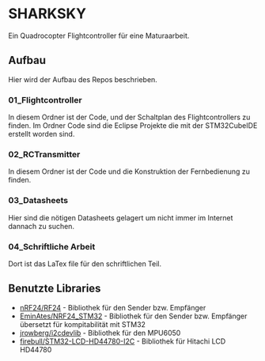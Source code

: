 # SHARKSKY
Ein Quadrocopter Flightcontroller für eine Maturaarbeit.

## Aufbau
Hier wird der Aufbau des Repos beschrieben.

### 01_Flightcontroller
In diesem Ordner ist der Code, und der Schaltplan des Flightcontrollers zu finden. Im Ordner Code sind die Eclipse Projekte die mit der STM32CubeIDE erstellt worden sind.

### 02_RCTransmitter
In diesem Ordner ist der Code und die Konstruktion der Fernbedienung zu finden.
### 03_Datasheets
Hier sind die nötigen Datasheets gelagert um nicht immer im Internet dannach zu suchen.

### 04_Schriftliche Arbeit
Dort ist das LaTex file für den schriftlichen Teil.

## Benutzte Libraries
* [nRF24/RF24](https://github.com/nRF24/RF24) - Bibliothek für den Sender bzw. Empfänger
* [EminAtes/NRF24_STM32](https://github.com/EminAtes/NRF24_STM32) - Bibliothek für den Sender bzw. Empfänger übersetzt für kompitabilität mit STM32
* [jrowberg/i2cdevlib](https://github.com/jrowberg/i2cdevlib) - Bibliothek für den MPU6050
* [firebull/STM32-LCD-HD44780-I2C](https://github.com/firebull/STM32-LCD-HD44780-I2C) - Bibliothek für Hitachi LCD HD44780 
